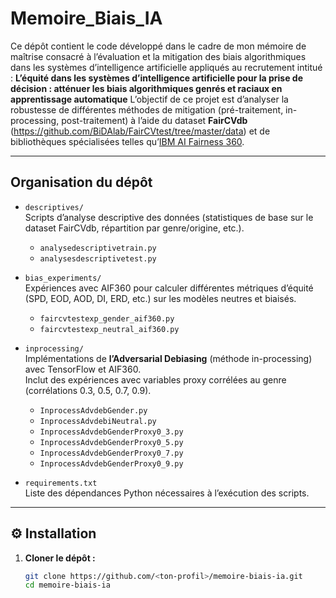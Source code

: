 # Memoire_Biais_IA
Ce dépôt contient le code développé dans le cadre de mon mémoire de maîtrise consacré à l’évaluation et la mitigation des biais algorithmiques dans les systèmes d’intelligence artificielle appliqués au recrutement intitué : **L’équité dans les systèmes d’intelligence artificielle pour la prise de décision : atténuer les biais algorithmiques genrés et raciaux en apprentissage automatique**
L’objectif de ce projet est d’analyser la robustesse de différentes méthodes de mitigation (pré-traitement, in-processing, post-traitement) à l’aide du dataset **FairCVdb** (https://github.com/BiDAlab/FairCVtest/tree/master/data) et de bibliothèques spécialisées telles qu’[IBM AI Fairness 360]([https://aif360.mybluemix.net](https://github.com/Trusted-AI/AIF360)/).

---

##  Organisation du dépôt

- `descriptives/`  
  Scripts d’analyse descriptive des données (statistiques de base sur le dataset FairCVdb, répartition par genre/origine, etc.).
  - `analysedescriptivetrain.py`  
  - `analysesdescriptivetest.py`

- `bias_experiments/`  
  Expériences avec AIF360 pour calculer différentes métriques d’équité (SPD, EOD, AOD, DI, ERD, etc.) sur les modèles neutres et biaisés.  
  - `faircvtestexp_gender_aif360.py`  
  - `faircvtestexp_neutral_aif360.py`

- `inprocessing/`  
  Implémentations de **l’Adversarial Debiasing** (méthode in-processing) avec TensorFlow et AIF360.  
  Inclut des expériences avec variables proxy corrélées au genre (corrélations 0.3, 0.5, 0.7, 0.9).  
  - `InprocessAdvdebGender.py`  
  - `InprocessAdvdebiNeutral.py`  
  - `InprocessAdvdebGenderProxy0_3.py`  
  - `InprocessAdvdebGenderProxy0_5.py`  
  - `InprocessAdvdebGenderProxy0_7.py`  
  - `InprocessAdvdebGenderProxy0_9.py`

- `requirements.txt`  
  Liste des dépendances Python nécessaires à l’exécution des scripts.

---

## ⚙️ Installation

1. **Cloner le dépôt :**
   ```bash
   git clone https://github.com/<ton-profil>/memoire-biais-ia.git
   cd memoire-biais-ia
